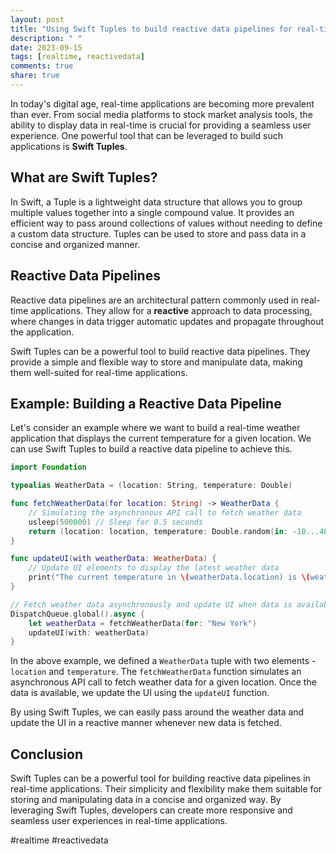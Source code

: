 ```yaml
---
layout: post
title: "Using Swift Tuples to build reactive data pipelines for real-time applications."
description: " "
date: 2023-09-15
tags: [realtime, reactivedata]
comments: true
share: true
---
```


In today's digital age, real-time applications are becoming more prevalent than ever. From social media platforms to stock market analysis tools, the ability to display data in real-time is crucial for providing a seamless user experience. One powerful tool that can be leveraged to build such applications is **Swift Tuples**.

## What are Swift Tuples?

In Swift, a Tuple is a lightweight data structure that allows you to group multiple values together into a single compound value. It provides an efficient way to pass around collections of values without needing to define a custom data structure. Tuples can be used to store and pass data in a concise and organized manner.

## Reactive Data Pipelines

Reactive data pipelines are an architectural pattern commonly used in real-time applications. They allow for a **reactive** approach to data processing, where changes in data trigger automatic updates and propagate throughout the application.

Swift Tuples can be a powerful tool to build reactive data pipelines. They provide a simple and flexible way to store and manipulate data, making them well-suited for real-time applications.

## Example: Building a Reactive Data Pipeline

Let's consider an example where we want to build a real-time weather application that displays the current temperature for a given location. We can use Swift Tuples to build a reactive data pipeline to achieve this.

```swift
import Foundation

typealias WeatherData = (location: String, temperature: Double)

func fetchWeatherData(for location: String) -> WeatherData {
    // Simulating the asynchronous API call to fetch weather data
    usleep(500000) // Sleep for 0.5 seconds
    return (location: location, temperature: Double.random(in: -10...40))
}

func updateUI(with weatherData: WeatherData) {
    // Update UI elements to display the latest weather data
    print("The current temperature in \(weatherData.location) is \(weatherData.temperature)°C")
}

// Fetch weather data asynchronously and update UI when data is available
DispatchQueue.global().async {
    let weatherData = fetchWeatherData(for: "New York")
    updateUI(with: weatherData)
}
```

In the above example, we defined a `WeatherData` tuple with two elements - `location` and `temperature`. The `fetchWeatherData` function simulates an asynchronous API call to fetch weather data for a given location. Once the data is available, we update the UI using the `updateUI` function.

By using Swift Tuples, we can easily pass around the weather data and update the UI in a reactive manner whenever new data is fetched.

## Conclusion

Swift Tuples can be a powerful tool for building reactive data pipelines in real-time applications. Their simplicity and flexibility make them suitable for storing and manipulating data in a concise and organized way. By leveraging Swift Tuples, developers can create more responsive and seamless user experiences in real-time applications.

#realtime #reactivedata